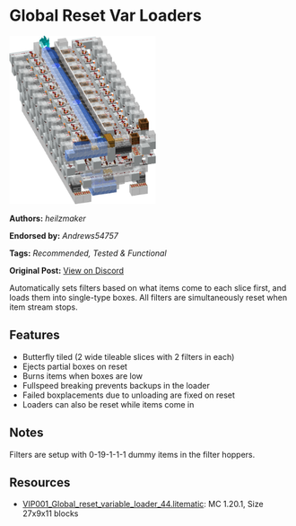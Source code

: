 # Global Reset Var Loaders
<img alt="global-reset.png" src="images/global-reset.png?raw=1" height="300px">

**Authors:** *heilzmaker*

**Endorsed by:** *Andrews54757*

**Tags:** *Recommended, Tested & Functional*

**Original Post:** [View on Discord](https://discord.com/channels/1375556143186837695/1388179275458412716)

Automatically sets filters based on what items come to each slice first, and loads them into single-type boxes. All filters are simultaneously reset when item stream stops.

## Features
- Butterfly tiled (2 wide tileable slices with 2 filters in each)
- Ejects partial boxes on reset
- Burns items when boxes are low
- Fullspeed breaking prevents backups in the loader
- Failed boxplacements due to unloading are fixed on reset
- Loaders can also be reset while items come in

## Notes
Filters are setup with 0-19-1-1-1 dummy items in the filter hoppers.

## Resources
- [VIP001_Global_reset_variable_loader_44.litematic](attachments/VIP001_Global_reset_variable_loader_44.litematic): MC 1.20.1, Size 27x9x11 blocks
